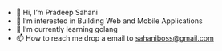 - 👋 Hi, I’m Pradeep Sahani
- 👀 I’m interested in Building Web and Mobile Applications
- 🌱 I’m currently learning golang
- 📫 How to reach me drop a email to sahaniboss@gmail.com

<!---
PradeepOO7/PradeepOO7 is a ✨ special ✨ repository because its `README.md` (this file) appears on your GitHub profile.
You can click the Preview link to take a look at your changes.
--->
